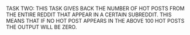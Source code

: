 TASK TWO: THIS TASK GIVES BACK THE NUMBER OF HOT POSTS FROM THE ENTIRE REDDIT THAT APPEAR IN A CERTAIN  SUBREDDIT. THIS MEANS THAT IF NO HOT POST APPEARS IN THE ABOVE 100 HOT POSTS THE OUTPUT WILL BE ZERO.